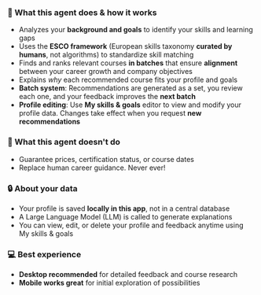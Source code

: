 ### 🤖 What this agent does & how it works
- Analyzes your **background and goals** to identify your skills and learning gaps
- Uses the **ESCO framework** (European skills taxonomy **curated by humans**, not algorithms) to standardize skill matching
- Finds and ranks relevant courses **in batches** that ensure **alignment** between your career growth and company objectives
- Explains *why* each recommended course fits your profile and goals
- **Batch system**: Recommendations are generated as a set, you review each one, and your feedback improves the **next batch**
- **Profile editing**: Use **My skills & goals** editor to view and modify your profile data. Changes take effect when you request **new recommendations**

### 🚫 What this agent doesn't do
- Guarantee prices, certification status, or course dates
- Replace human career guidance. Never ever!

### 🔒 About your data
- Your profile is saved **locally in this app**, not in a central database
- A Large Language Model (LLM) is called to generate explanations
- You can view, edit, or delete your profile and feedback anytime using My skills & goals

### 💻 Best experience
- **Desktop recommended** for detailed feedback and course research
- **Mobile works great** for initial exploration of possibilities
